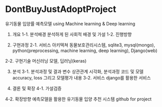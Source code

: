 # DontBuyJustAdoptProject
유기동물 입양률 예측모델 using Machine learning & Deep learning
1. 개요
1-1. 분석배경
분석하게 된 사회적 배경 및 가설
1-2. 진행방향

2. 구현과정
2-1. 서비스 아키텍쳐
동물보호관리시스템, sqlite3, mysql(mongo), python(preprocessing, machine learning, deep learning), Django(web)

2-2. 구현기술
머신러닝 모델, 딥러닝(keras)


3. 분석
3-1. 분석과정 및 결과
변수 상관관계 시각화, 분석과정 코드 및 모델 accuracy, loss 그리고 모델평가 내용
3-2. 서비스
django를 활용한 서비스

4. 결론 및 확장
4-1. 가설검증

4-2. 확장방향
예측모델을 활용한 유기동물 입양 추천 시스템
github for project 
